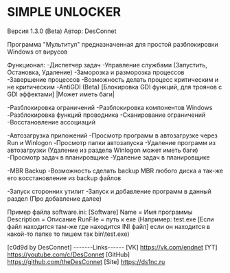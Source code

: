 # SIMPLE UNLOCKER                                       

Версия 1.3.0 (Beta)
Автор: DesConnet

Программа "Мультитул" предназначенная для простой разблокировки Windows от вирусов

Функционал:
-Диспетчер задач
-Управление службами (Запустить, Остановка, Удаление)
-Заморозка и разморозка процессов
-Завершение процессов
-Возможность делать процесс критическим и не критическим
-AntiGDI (Beta) [Блокировка GDI функций, для троянов с GDI эффектами] |Может иметь баги|

-Разблокировка ограничений
-Разблокировка компонентов Windows
-Разблокировка функций проводника
-Сканирование ограничений
-Восстановление ассоциаций

-Автозагрузка приложений
-Просмотр программ в автозагрузке через Run и Winlogon
-Просмотр папки автозапуска
-Удаление программ из автозагрузки (Удаление из раздела Winlogon может иметь баги)
-Просмотр задач в планировщике
-Удаление задач в планировщике

-MBR Backup
-Возможность сделать backup MBR любого диска а так-же его восстановление из backup файлов

-Запуск сторонних утилит
-Запуск и добавление программ в данный раздел (Про добавление далее)


Пример файла software.ini:
[Software]
Name = Имя программы
Description = Описание
RunFile = путь к exe (Например: test.exe [Если файл находится там-же где находится INI файл] если он находится в какой-то папке то пишем так bin\test.exe)



[c0d9d by DesConnet]
-------Links------
[VK] https://vk.com/endnet
[YT] https://youtube.com/c/DesConnet
[GitHub] https://github.com/theDesConnet
[Site] https://ds1nc.ru
